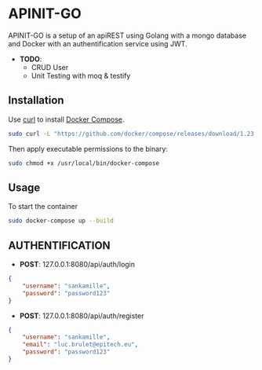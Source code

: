 # APINIT-GO

APINIT-GO is a setup of an apiREST using Golang with a mongo database and Docker with an authentification service using JWT.

* __TODO__:
    - CRUD User
    - Unit Testing with moq & testify

## Installation

Use [curl](https://curl.haxx.se/) to install [Docker Compose](https://docs.docker.com/compose/install/#install-compose).

```bash
sudo curl -L "https://github.com/docker/compose/releases/download/1.23.1/docker-compose-$(uname -s)-$(uname -m)" -o /usr/local/bin/docker-compose
```
Then apply executable permissions to the binary:

```bash
sudo chmod +x /usr/local/bin/docker-compose
```

## Usage

To start the container
```bash
sudo docker-compose up --build
```

## AUTHENTIFICATION

* __POST__: 127.0.0.1:8080/api/auth/login

```json
{
    "username": "sankamille",
    "password": "password123"
}
```

* __POST__: 127.0.0.1:8080/api/auth/register

```json
{
    "username": "sankamille",
    "email": "luc.brulet@epitech.eu",
    "password": "password123"
}
```